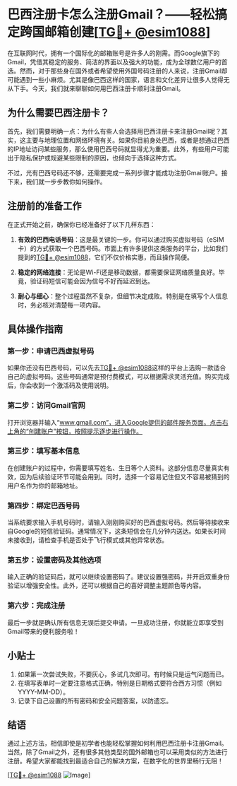 # 巴西注册卡怎么注册Gmail？——轻松搞定跨国邮箱创建[[TG💪+ @esim1088](https://t.me/s/esim1088)]

在互联网时代，拥有一个国际化的邮箱账号是许多人的刚需。而Google旗下的Gmail，凭借其稳定的服务、简洁的界面以及强大的功能，成为全球数亿用户的首选。然而，对于那些身在国外或者希望使用外国号码注册的人来说，注册Gmail却可能遇到一些小麻烦。尤其是像巴西这样的国家，语言和文化差异让很多人觉得无从下手。今天，我们就来聊聊如何用巴西注册卡顺利注册Gmail。

## 为什么需要巴西注册卡？

首先，我们需要明确一点：为什么有些人会选择用巴西注册卡来注册Gmail呢？其实，这主要与地理位置和网络环境有关。如果你目前身处巴西，或者是想通过巴西的IP地址访问某些服务，那么使用巴西号码就显得尤为重要。此外，有些用户可能出于隐私保护或规避某些限制的原因，也倾向于选择这种方式。

不过，光有巴西号码还不够，还需要完成一系列步骤才能成功注册Gmail账户。接下来，我们就一步步教你如何操作。

## 注册前的准备工作

在正式开始之前，确保你已经准备好了以下几样东西：

1. **有效的巴西电话号码**：这是最关键的一步。你可以通过购买虚拟号码（eSIM卡）的方式获取一个巴西号码。市面上有许多提供这类服务的平台，比如我们提到的[TG💪+ @esim1088](https://t.me/s/esim1088)，它们不仅价格实惠，而且操作简便。
   
2. **稳定的网络连接**：无论是Wi-Fi还是移动数据，都需要保证网络质量良好。毕竟，验证码短信可能会因为信号不好而延迟到达。

3. **耐心与细心**：整个过程虽然不复杂，但细节决定成败。特别是在填写个人信息时，务必核对清楚每一项内容。

## 具体操作指南

### 第一步：申请巴西虚拟号码

如果你还没有巴西号码，可以先去[TG💪+ @esim1088](https://t.me/s/esim1088)这样的平台上选购一款适合自己的虚拟号码。这些号码通常是预付费模式，可以根据需求灵活充值。购买完成后，你会收到一个激活码及使用说明。

### 第二步：访问Gmail官网

打开浏览器并输入“www.gmail.com”，进入Google提供的邮件服务页面。点击右上角的“创建账户”按钮，按照提示逐步进行操作。

### 第三步：填写基本信息

在创建账户的过程中，你需要填写姓名、生日等个人资料。这部分信息尽量真实有效，因为后续验证环节可能会用到。同时，选择一个容易记住但又不容易被猜到的用户名作为你的邮箱地址。

### 第四步：绑定巴西号码

当系统要求输入手机号码时，请输入刚刚购买好的巴西虚拟号码。然后等待接收来自Google的短信验证码。通常情况下，这条短信会在几分钟内送达。如果长时间未接收到，请检查手机是否处于飞行模式或其他异常状态。

### 第五步：设置密码及其他选项

输入正确的验证码后，就可以继续设置密码了。建议设置强密码，并开启双重身份验证以增强安全性。此外，还可以根据自己的喜好调整主题颜色等内容。

### 第六步：完成注册

最后一步就是确认所有信息无误后提交申请。一旦成功注册，你就能立即享受到Gmail带来的便利服务啦！

## 小贴士

1. 如果第一次尝试失败，不要灰心，多试几次即可。有时候只是运气问题而已。
2. 在填写表单时一定要注意格式正确，特别是日期格式要符合西方习惯（例如YYYY-MM-DD）。
3. 记录下自己设置的所有密码和安全问题答案，以防遗忘。

## 结语

通过上述方法，相信即使是初学者也能轻松掌握如何利用巴西注册卡注册Gmail。当然，除了Gmail之外，还有很多其他类型的国外邮箱也可以采用类似的方法进行注册。希望大家都能找到最适合自己的解决方案，在数字化的世界里畅行无阻！

[[TG💪+ @esim1088](https://t.me/s/esim1088) ![Image](https://i.postimg.cc/4NQfJmqS/Snipaste-2025-05-13-00-14-12.png)]